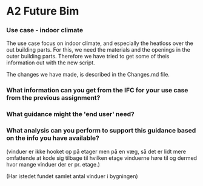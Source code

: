 # A2 Future Bim

### Use case - indoor climate

The use case focus on indoor climate, and especially the heatloss over the out building parts. For this, we need the materials and the openings in the outer building parts. Therefore we have tried to get some of theis information out with the new script.

The changes we have made, is described in the Changes.md file.

### What information can you get from the IFC for your use case from the previous assignment?

### What guidance might the 'end user' need?

### What analysis can you perform to support this guidance based on the info you have available?





(vinduer er ikke hooket op på etager men på en væg, så det er lidt mere omfattende at kode sig tilbage til hvilken etage vinduerne høre til og dermed hvor mange vinduer der er pr. etage.)

(Har istedet fundet samlet antal vinduer i bygningen)
